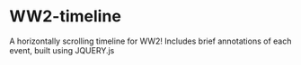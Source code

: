 # WW2-timeline
A horizontally scrolling timeline for WW2! Includes brief annotations of each event, built using JQUERY.js
